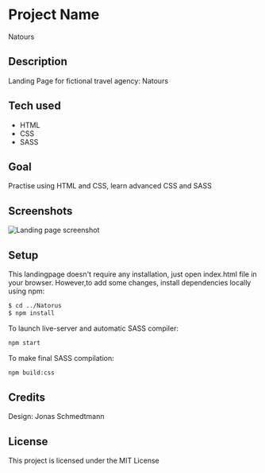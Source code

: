 # Project Name
Natours


## Description
Landing Page for fictional travel agency: Natours 

## Tech used

  * HTML
  * CSS
  * SASS
 
## Goal
 Practise using HTML and CSS, learn advanced CSS and SASS
 
## Screenshots
![Landing page screenshot](https://github.com/marcin-gugula/Natours/blob/master/img/Natours_desktop.png)


## Setup
This landingpage doesn't require any installation, just open index.html file in your browser. However,to add some changes, install dependencies locally using npm:

```sh
$ cd ../Natorus
$ npm install
```

To launch live-server and automatic SASS compiler:

```sh
npm start
```
To make final SASS compilation:

```sh
npm build:css
```
## Credits
Design: Jonas Schmedtmann

## License
This project is licensed under the MIT License
